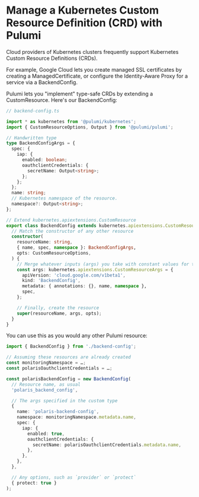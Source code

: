 # Manage a Kubernetes Custom Resource Definition (CRD) with Pulumi

Cloud providers of Kubernetes clusters frequently support Kubernetes Custom Resource Definitions (CRDs).

For example, Google Cloud lets you create managed SSL certificates by creating a ManagedCertificate,
or configure the Identity-Aware Proxy for a service via a BackendConfig.

Pulumi lets you "implement" type-safe CRDs by extending a CustomResource. Here's our BackendConfig:

```ts
// backend-config.ts

import * as kubernetes from '@pulumi/kubernetes';
import { CustomResourceOptions, Output } from '@pulumi/pulumi';

// Handwritten type
type BackendConfigArgs = {
  spec: {
    iap: {
      enabled: boolean;
      oauthclientCredentials: {
        secretName: Output<string>;
      };
    };
  };
  name: string;
  // Kubernetes namespace of the resource.
  namespace?: Output<string>;
};

// Extend kubernetes.apiextensions.CustomResource
export class BackendConfig extends kubernetes.apiextensions.CustomResource {
  // Match the constructor of any other resource
  constructor(
    resourceName: string,
    { name, spec, namespace }: BackendConfigArgs,
    opts: CustomResourceOptions,
  ) {
    // Merge whatever inputs (args) you take with constant values for the CRD
    const args: kubernetes.apiextensions.CustomResourceArgs = {
      apiVersion: 'cloud.google.com/v1beta1',
      kind: 'BackendConfig',
      metadata: { annotations: {}, name, namespace },
      spec,
    };

    // Finally, create the resource
    super(resourceName, args, opts);
  }
}
```

You can use this as you would any other Pulumi resource:

```ts
import { BackendConfig } from './backend-config';

// Assuming these resources are already created
const monitoringNamespace = …;
const polarisOauthclientCredentials = …;

const polarisBackendConfig = new BackendConfig(
  // Resource name, as usual
  'polaris_backend_config',

  // The args specified in the custom type
  {
    name: 'polaris-backend-config',
    namespace: monitoringNamespace.metadata.name,
    spec: {
      iap: {
        enabled: true,
        oauthclientCredentials: {
          secretName: polarisOauthclientCredentials.metadata.name,
        },
      },
    },
  },

  // Any options, such as `provider` or `protect`
  { protect: true }
);
```
